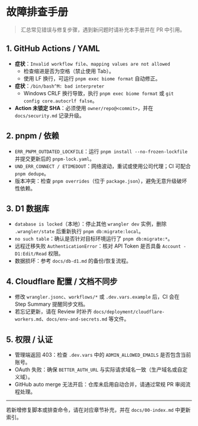 # 故障排查手册

> 汇总常见错误与修复步骤，遇到新问题时请补充本手册并在 PR 中引用。

## 1. GitHub Actions / YAML
- **症状**：`Invalid workflow file`、`mapping values are not allowed`
  - 检查缩进是否为空格（禁止使用 Tab）。
  - 使用 LF 换行，可运行 `pnpm exec biome format` 自动修正。
- **症状**：`/bin/bash^M: bad interpreter`
  - Windows CRLF 换行导致，执行 `pnpm exec biome format` 或 `git config core.autocrlf false`。
- **Action 未锁定 SHA**：必须使用 `owner/repo@<commit>`，并在 `docs/security.md` 记录升级。

## 2. pnpm / 依赖
- `ERR_PNPM_OUTDATED_LOCKFILE`：运行 `pnpm install --no-frozen-lockfile` 并提交更新后的 `pnpm-lock.yaml`。
- `UND_ERR_CONNECT / ETIMEDOUT`：网络波动，重试或使用公司代理；CI 可配合 `pnpm dedupe`。
- 版本冲突：检查 `pnpm overrides`（位于 `package.json`），避免无意升级破坏性依赖。

## 3. D1 数据库
- `database is locked`（本地）：停止其他 `wrangler dev` 实例，删除 `.wrangler/state` 后重新执行 `pnpm db:migrate:local`。
- `no such table`：确认是否针对目标环境运行了 `pnpm db:migrate:*`。
- 远程迁移失败 `AuthenticationError`：核对 API Token 是否具备 `Account - D1:Edit/Read` 权限。
- 数据损坏：参考 `docs/db-d1.md` 的备份/恢复流程。

## 4. Cloudflare 配置 / 文档不同步
- 修改 `wrangler.jsonc`、`workflows/*` 或 `.dev.vars.example` 后，CI 会在 Step Summary 提醒同步文档。
- 若忘记更新，请在 Review 时补齐 `docs/deployment/cloudflare-workers.md`、`docs/env-and-secrets.md` 等文件。

## 5. 权限 / 认证
- 管理端返回 403：检查 `.dev.vars` 中的 `ADMIN_ALLOWED_EMAILS` 是否包含当前账号。
- OAuth 失败：确保 `BETTER_AUTH_URL` 与实际请求域名一致（生产域名或自定义域）。
- GitHub auto merge 无法开启：仓库未启用自动合并，请通过常规 PR 审阅流程处理。

---

若新增修复脚本或排查命令，请在对应章节补充，并在 `docs/00-index.md` 中更新索引。
